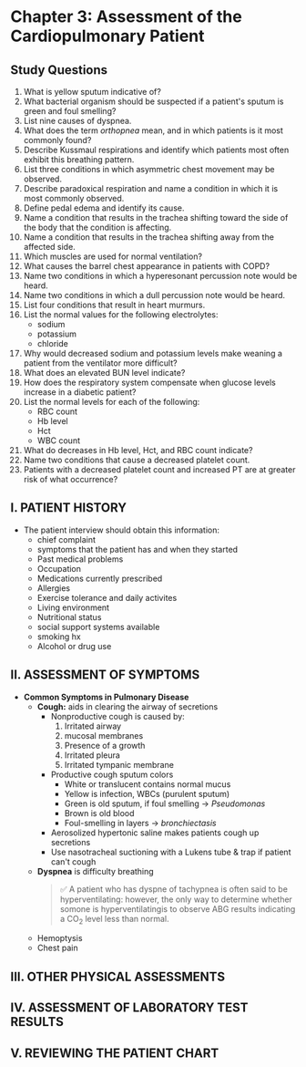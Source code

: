 # Chapter 3: Assessment of the Cardiopulmonary Patient

## Study Questions

1. What is yellow sputum indicative of?
2. What bacterial organism should be suspected if a patient's sputum is green and
foul smelling?
3. List nine causes of dyspnea.
4. What does the term *orthopnea* mean, and in which patients is it most commonly
found?
5. Describe Kussmaul respirations and identify which patients most often
exhibit this breathing pattern.
6. List three conditions in which asymmetric chest movement may be observed.
7. Describe paradoxical respiration and name a condition in which it is most
commonly observed.
8. Define pedal edema and identify its cause.
9. Name a condition that results in the trachea shifting toward the side of the body that the condition is  affecting.
10. Name a condition that results in the trachea shifting away from the
affected side.
11. Which muscles are used for normal ventilation?
12. What causes the barrel chest appearance in patients with COPD? 
13. Name two conditions in which a hyperesonant percussion note would be
heard.
14. Name two conditions in which a dull percussion note would be heard.
15. List four conditions that result in heart murmurs.
16. List the normal values for the following electrolytes:
	- sodium
	- potassium
	- chloride
17. Why would decreased sodium and potassium levels make weaning a patient from
the ventilator more difficult?
18. What does an elevated BUN level indicate?
19. How does the respiratory system compensate when glucose levels increase in
a diabetic patient?
20. List the normal levels for each of the following:
	- RBC count
	- Hb level
	- Hct 
	- WBC count
21. What do decreases in Hb level, Hct, and RBC count indicate?
22. Name two conditions that cause a decreased platelet count.
23. Patients with a decreased platelet count and increased PT are at greater
risk of what occurrence?


## I. PATIENT HISTORY

- The patient interview should obtain this information:
    - chief complaint
    - symptoms that the patient has and when they started
    - Past medical problems
    - Occupation
    - Medications currently prescribed
    - Allergies
    - Exercise tolerance and daily activites
    - Living environment
    - Nutritional status
    - social support systems available
    - smoking hx
    - Alcohol or drug use

## II. ASSESSMENT OF SYMPTOMS

- **Common Symptoms in Pulmonary Disease**
    - **Cough:** aids in clearing the airway of secretions
        - Nonproductive cough is caused by:
            1. Irritated airway
            2. mucosal membranes
            3. Presence of a growth
            4. Irritated pleura
            5. Irritated tympanic membrane
        - Productive cough sputum colors
            - White or translucent contains normal mucus
            - Yellow is infection, WBCs (purulent sputum)
            - Green is old sputum, if foul smelling -> *Pseudomonas*
            - Brown is old blood
            - Foul-smelling in layers -> *bronchiectasis*
        - Aerosolized hypertonic saline makes patients cough up secretions
        - Use nasotracheal suctioning with a Lukens tube & trap if patient can't cough
    - **Dyspnea** is difficulty breathing
        > :white_check_mark: A patient who has dyspne of tachypnea is often
        > said to be hyperventilating: however, the only way to determine
        > whether somone is hyperventilatingis to observe ABG results
        > indicating a CO<sub>2</sub> level less than normal.
    - Hemoptysis
    - Chest pain

## III. OTHER PHYSICAL ASSESSMENTS

## IV. ASSESSMENT OF LABORATORY TEST RESULTS

## V. REVIEWING THE PATIENT CHART
